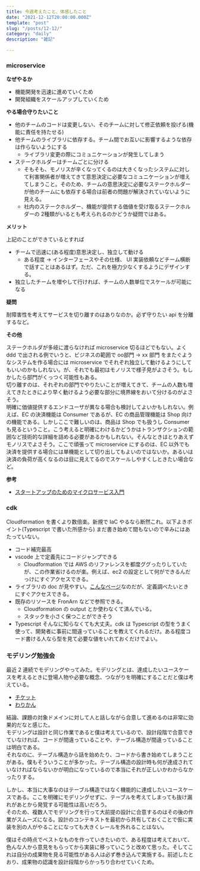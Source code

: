 ```yaml
---
title: 今週考えたこと、体感したこと
date: "2021-12-12T20:00:00.000Z"
template: "post"
slug: "/posts/12-12/"
category: "daily"
description: "雑記"

---
```



### microservice

**なぜやるか**

- 機能開発を迅速に進めていくため
- 開発組織をスケールアップしていくため

**やる場合守りたいこと**

- 他のチームのコードは変更しない、そのチームに対して修正依頼を投げる(機能に責任を持たせる)
- 他チームのライブラリに依存する。チーム間でお互いに影響するような依存は作らないようにする
  - ライブラリ変更の際にコミュニケーションが発生してしまう
- ステークホルダーはチームごとに分ける
  - そもそも、モノリスが辛くなってくるのは大きくなったシステムに対して利害関係者が増えてきて意思決定に必要なコミュニケーションが増えてしまうこと。そのため、チームの意思決定に必要なステークホルダーが他のチームにも依存する場合は前者の問題が解決されていないように見える。
  - 社内のステークホルダー、機能が提供する価値を受け取るステークホルダーの 2種類がいるとも考えられるのかどうか疑問ではある。


**メリット**

上記のことができているとすれば

- チームで迅速に(ある程度)意思決定し、独立して動ける
  - ある程度 → インターフェースやその仕様、 UI 実装依頼などチーム横断で話すことはあるはず。ただ、これを極力少なくするようにデザインする。
- 独立したチームを増やして行ければ、チームの人数単位でスケールが可能になる

**疑問**

耐障害性を考えてサービスを切り離すのはありなのか。必ず守りたい api を分離するなど。

**その他**

ステークホルダが多岐に渡らなければ microservice 切るほどでもない。よく ddd で出される例でいうと、ビジネスの範囲で oo部門 → xx 部門 をまたぐようなシステムを作る場合には microservice でそれぞれ独立して動けるようにしてもいいのかもしれない。が、それでも最初はモノリスで様子見がよさそう。もしかしたら部門がくっつく可能性もある。  
切り離すのは、それぞれの部門でやりたいことが増えてきて、チームの人数も増えてきたときにより早く動けるよう必要な部分に境界線をおいて分けるのがよさそう。  
明確に価値提供するエンドユーザが異なる場合も検討してよいかもしれない。例えば、EC の決済機能は Consumer であるが、EC の商品管理機能は Shop 向けの機能である。しかしここで難しいのは、商品は Shop でも扱うし Consumer も見るということ。こう考えると明確にわけるかどうかはトランザクションの範囲など技術的な詳細を詰める必要があるかもしれない。そんなときはとりあえずモノリスでよさそう。ここで頑張って microservice にするのは、EC 以外でも決済を提供する場合には単機能として切り出してもよいのではないか。あるいは決済の負荷が高くなるのは目に見えてるのでスケールしやすくしときたい場合など。  

**参考**

- [スタートアップのためのマイクロサービス入門](https://aws.amazon.com/jp/blogs/startup/techblog-microservices-introduction/)


### cdk

Cloudformation を書くより数倍楽。新規で IaC やるなら断然これ。以下よきポイント(Typescript で書いた所感から)
まだ書き始めて間もないので辛みにはあたっていない。

- コード補完最高
- vscode 上で定義先にコードジャンプできる
  - Cloudformation では AWS のリファレンスを都度ググったりしていたが、この作業省けるのが楽。例えば、ec2 の設定として何ができるんだっけにすぐアクセスできる。
- ライブラリの doc が見やすい。[こんなページ](https://docs.aws.amazon.com/cdk/api/latest/docs/@aws-cdk_core.SecretValue.html)なのだが、定義調べたいときにすぐアクセスできる。  
- 既存のリソースを FronArn などで参照できる。
  - Cloudformation の output とか使わなくて済んでいる。
  - スタックを小さく保つことができそう
- Typescript そんなに知らなくても大丈夫。cdk は Typescript の型をうまく使って、開発者に事前に間違っていることを教えてくれるだけ。ある程度コード書ける人なら型を見て必要な値をいれておくだけでよい。
  


### モデリング勉強会

最近 2 連続でモデリングやってみた。モデリングとは、達成したいユースケースを考えるときに登場人物や必要な概念、つながりを明確にすることだと僕は考えている。

- [チケット](https://github.com/j5ik2o/ticket-price-modeling)
- [わりかん](https://speakerdeck.com/j5ik2o/moderinguwakusiyotupu-ge-rikan-domeinbian-at-xian-chang-deddd-2nd)  

結論、課題の対象ドメインに対して人と話しながら合意して進めるのは非常に効果的だなと感じた。  
モデリングは設計と同じ作業であると僕は考えているので、設計段階で合意できていなければ、コードが間違っていることや、テーブル構造が間違っていることは明白である。  
それなのに、テーブル構造から話を始めたり、コードから書き始めてしまうことがある。僕もそういうことが多かった。テーブル構造の設計時も何が達成されていなければならないかが明白になっているので本当にそれが正しいかわからなかったりする。  

しかし、本当に大事なのはテーブル構造ではなく機能的に達成したいユースケースである。ここを明確にモデリングせずに、テーブルを考えてしまっても抜け漏れがあとから発覚する可能性は高いだろう。  
そのため、複数人でモデリングを行って大前提の設計に合意するのはその後の作業がスムーズになる。設計のコンテキストを最初から共有しておくことで仮に実装を別の人がやることになっても大きくレールを外れることはない。  

僕はその時点でベストなものを作っていきたいので、ある程度は考えておいて、色んな人から意見をもらってから実装に移っていこうと改めて思った。そしてこれは自分の成果物を見る可能性がある人は必ず巻き込んで実施する。前述したとおり、成果物の認識を設計段階からかっちり合わせていくため。
